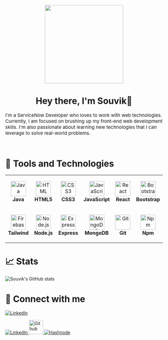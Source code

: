 <p align="center">
    <img height=250 src="https://lh3.googleusercontent.com/_Kk4v9s_wL0ZNka8F7lh3wzeeNc6qa8ZVuTTojBRDQ27e0gqfIV2-wBlKXNd2rb4oLvyga7ySSv658iZKQNKTOFTUeRlBtjrKd2oACcd5zwIhFy6obOyIFJUyDDYNM-x8nNGWUwSalFA6Wcs6wUk5o4C6tBl-yLPkuemGP6apAhvJ0_lkkS28kzyg2oYNQomhVS7Zp5Ib7bwmxTJEpCa4pAicKOhmr83fsf17AgJeNqeZEpG4xlndBRJ0GBZc-ewPk3r6Vvq-x1tCtFUCrtKJCuk3ZD8q1ONSi6sxTxKlXnN1p5iEtIrXdO0rpJcVpP9w1EvBCMdMOAF15sq0NnLSxK84ANS6gC6a0nsJ6s0KV89D3jsLgn6Ea_NLMt3C4EtSYrZ-IuIWZb_0Cj6gv5jue0G_T-RFs7azCiqp119EEP8mlr9yubazjI4BYOsyxLsA9hG_TYNvFO2-WJrqcJ6DTZBco17KWRPH437kpAii7yDndBXPypcPXo-7O3JXTY-bdPvJ39XfmETAaOV2c0bH4VRla9IW3FM4cFLI4NOXnkDMoE3rh3DtwzgYp1Kfn0-VvR79OwohP5SN-nzPsciKgCwf009CcyR7OgWmVO5uYoxMu5GpCh-llZz-c98n23MSCGTUe0u8LOk2IOYBIkXNfO-6NCyepXhyVupgFc0CVRHoe41Vm2LZMNPuhFODKWmnyIk58QWFqX39mQm_I_Hqul91c71s4WqQ3nv-0IENjSMOjz5zZRv-rEnd-6dNPJbSilUIPDRpeil42uR8zAyVoCLxs2DAZ8HAXyb0Ig4Aba2aMRXfrEw3RjYpkU-YCdwqllwuA1JIan4MpR2x57mJOX8KprQtuuiSk9plSGYEziox0bxtcUZ3q7GtVEpKnOnwTR34SXqvEjkfSK0dSDKm47Qg_Q8o3Q-lNjlsTvpsCThwg=w640-h305-no?authuser=0" />
</p>

<h1 align="center">
    Hey there, I'm Souvik👋
</h1>
<p style="font-size: 15px;">I'm a ServiceNow Developer who loves to work with web technologies. Currently, I am focused on brushing up my front-end web development skills. I'm also passionate about learning new technologies that I can leverage to solve real-world problems.</p>
<br>

# 🔧 Tools and Technologies

<table>
  <tr>
    <td align="center" height="108" width="108">
      <img
        src="https://cdn.jsdelivr.net/gh/devicons/devicon/icons/java/java-original.svg"
        width="48"
        height="48"
        alt="Java"
      />
      <br /><strong>Java</strong>
    </td>
    <td align="center" height="108" width="108">
      <img
        src="https://cdn.jsdelivr.net/gh/devicons/devicon/icons/html5/html5-plain.svg"
        width="48"
        height="48"
        alt="HTML"
      />
      <br /><strong>HTML5</strong>
    </td>
    <td align="center" height="108" width="108">
      <img
        src="https://cdn.jsdelivr.net/gh/devicons/devicon/icons/css3/css3-plain.svg"
        width="48"
        height="48"
        alt="CSS3"
      />
      <br /><strong>CSS3</strong>
    </td>
    <td align="center" height="108" width="108">
      <img
        src="https://cdn.jsdelivr.net/gh/devicons/devicon/icons/javascript/javascript-plain.svg"
        width="48"
        height="48"
        alt="JavaScript"
      />
      <br /><strong>JavaScript</strong>
    </td>
    <td align="center" height="108" width="108">
      <img
        src="https://cdn.jsdelivr.net/gh/devicons/devicon/icons/react/react-original.svg"
        width="48"
        height="48"
        alt="React"
      />
      <br /><strong>React</strong>
    </td>
    <td align="center" height="108" width="108">
      <img
        src="https://cdn.jsdelivr.net/gh/devicons/devicon/icons/bootstrap/bootstrap-plain.svg"
        width="48"
        height="48"
        alt="Bootstrap"
      />
      <br /><strong>Bootstrap</strong>
    </td>
  </tr>
  <tr>
    <td align="center" height="108" width="108">
      <img
        src="https://cdn.jsdelivr.net/gh/devicons/devicon/icons/tailwindcss/tailwindcss-plain.svg"
        width="48"
        height="48"
        alt="Firebase"
      />
      <br /><strong>Tailwind</strong>
    </td>
    <td align="center" height="108" width="108">
      <img
        src="https://cdn.jsdelivr.net/gh/devicons/devicon/icons/nodejs/nodejs-original.svg"
        width="48"
        height="48"
        alt="Node.js"
      />
      <br /><strong>Node.js</strong>
    </td>
    <td align="center" height="108" width="108">
      <img
        src="https://cdn.jsdelivr.net/gh/devicons/devicon/icons/express/express-original.svg"
        width="48"
        height="48"
        alt="Express"
      />
      <br /><strong>Express</strong>
    </td>
    <td align="center" height="108" width="108">
      <img
        src="https://cdn.jsdelivr.net/gh/devicons/devicon/icons/mongodb/mongodb-original.svg"
        width="48"
        height="48"
        alt="MongoDB"
      />
      <br /><strong>MongoDB</strong>
    </td>
    <td align="center" height="108" width="108">
      <img
        src="https://cdn.jsdelivr.net/gh/devicons/devicon/icons/git/git-original.svg"
        width="48"
        height="48"
        alt="Git"
      />
      <br /><strong>Git</strong>
    </td>
    <td align="center" height="108" width="108">
      <img
        src="https://cdn.jsdelivr.net/gh/devicons/devicon/icons/npm/npm-original-wordmark.svg"
        width="48"
        height="48"
        alt="Npm"
      />
      <br /><strong>Npm</strong>
    </td>
  </tr>
</table>


# 📈 Stats

![Souvik's GitHub stats](https://github-readme-stats.vercel.app/api?username=whyucode&show_icons=true&theme=transparent&hide_border=true&icon_color=808080&text_color=bebebe&hide_title=true&ring_color=bebebe)


# 🤝 Connect with me

[![LinkedIn](https://img.icons8.com/color/48/null/linkedin-circled--v1.png)](https://www.linkedin.com/in/souvikdasdev/)

<a href="https://www.linkedin.com/in/souvikdasdev/" target="_blank">
    <img src="https://img.icons8.com/color/48/null/linkedin-circled--v1.png" alt="LinkedIn"
    />
</a>
<a href="https://github.com/whyucode" target="_blank">
    <img style="width: 45px;" src="https://lh3.googleusercontent.com/tC6MFoEsHBH_Mm1a3zfk6I772JaczWBMbsL5VOi7DzPJ6ZosJHf_dq3EV9n0-9vFe20yt3ViMjHdcj4c-hWxmj_t3Nze2JpdzjTxVjdtobmVf5_bQowsJ9CpM-W3r_fluzBa9eH0icnmuUCEC1dplCt3BjVPad_XflT3rA2fdsNpthZU0XFDVPOIEMvwpDCUTQxkctdJBE1GwgfJMVxA-i_ux-wjcnWstDg17C1di9g8xMXPp2W9A0_GdyG7sSceQltuzls6Z5-UnOOWKHlZEyUz2iOe4dj9e74NCIteealsdSETTxNUOwaFQbxgyjS5HjTQaReu0T-42WhpaYyIYri7fhkgAx_usOMxdnl2VAnHgSdVicvqv4m7YTLeYw4P9Vbvhdyeh0jn3le8L2P7WhjnHE3C7V8icvVKbGsDShW4p_M2c_OHHkynVZgJyh6dM3wv79HQrdLImq01LgAbC-dqQucr2ZeTuIK4NePrSYU6F4tDG2XGKH2k90tCYV-M7lR-rddJgrg5MYjQT2nFZj2TgXJHElOcYXLbvd9sIrBQT03riaDcPEC6tM-vv_9eawhLbExnQb4iLManA4SCgyd9m4Tl8WQXV6Lcnjne3mlkVFLipkCVIt_6mNaS9P0J_Lqfm9aFX0CHXTDH5DubGI8aoUTFzypFo1KIAhB3TdUvT5cYxX1ITMEUFOGWt-daGgKtFqt-59mj3aX4wj6uz--5aB-r0KbJEF_eMfP6_5iKTOt-XljSSgNce7upxbt7ejv2CjyFzJ3mbhrQVHuNnJje12s1owudjbQpLf26X7zsy7HOjbKy2EyWlrIStU0WehBNOwVcUhsvR86ZiJeC2U0EscVRu1Cch2Im_v_x0X_bAXMZXn2MZNzzsfiJa5A6J4YtPAjU3QclAb35sfS4bU3_1kM06dFVy1UBMXQp3UXz3A=s448-no?authuser=0" alt="Github"
    />
</a>
<a href="https://souvikdas.hashnode.dev/" target="_blank">
    <img src="https://img.icons8.com/color/48/null/hashnode.png" alt="Hashnode"
    />
</a>
